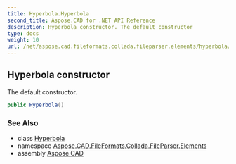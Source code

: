 ```yaml
---
title: Hyperbola.Hyperbola
second_title: Aspose.CAD for .NET API Reference
description: Hyperbola constructor. The default constructor
type: docs
weight: 10
url: /net/aspose.cad.fileformats.collada.fileparser.elements/hyperbola/hyperbola/
---
```

## Hyperbola constructor

The default constructor.

```csharp
public Hyperbola()
```

### See Also

* class [Hyperbola](../)
* namespace [Aspose.CAD.FileFormats.Collada.FileParser.Elements](../../hyperbola/)
* assembly [Aspose.CAD](../../../)


